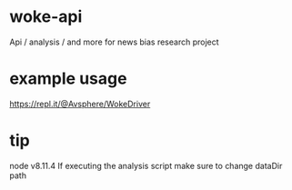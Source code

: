 # woke-api
Api / analysis / and more for news bias research project

# example usage
https://repl.it/@Avsphere/WokeDriver

# tip
node v8.11.4 
If executing the analysis script make sure to change dataDir path
